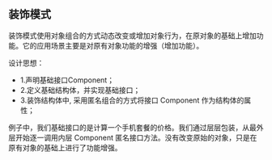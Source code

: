 ## 装饰模式
装饰模式使用对象组合的方式动态改变或增加对象行为，在原对象的基础上增加功能。它的应用场景主要是对原有对象功能的增强（增加功能）。

设计思想：
- 1.声明基础接口Component；
- 2.定义基础结构体，并实现基础接口；
- 3.装饰结构体中, 采用匿名组合的方式将接口 Component 作为结构体的属性；

例子中，我们基础接口的是计算一个手机套餐的价格。我们通过层层包装，从最外层开始逐一调用内层 Component 匿名接口方法。没有改变原始的对象，只是在原有对象的基础上进行了功能增强。
